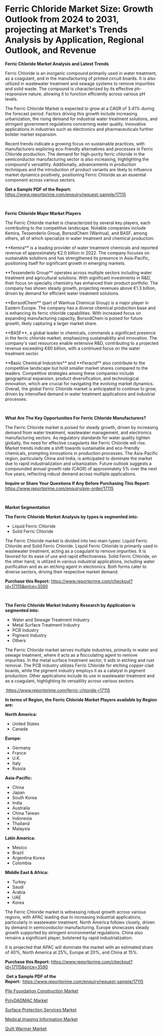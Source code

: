 <p><h1>Ferric Chloride Market Size: Growth Outlook from 2024 to 2031, projecting at Market's Trends Analysis by Application, Regional Outlook, and Revenue</h1></p><p><strong>Ferric Chloride Market Analysis and Latest Trends</strong></p>
<p><p>Ferric Chloride is an inorganic compound primarily used in water treatment, as a coagulant, and in the manufacturing of printed circuit boards. It is also utilized in wastewater treatment and sewage systems to remove impurities and solid waste. The compound is characterized by its effective ph-responsive nature, allowing it to function efficiently across various pH levels.</p><p>The Ferric Chloride Market is expected to grow at a CAGR of 3.41% during the forecast period. Factors driving this growth include increasing urbanization, the rising demand for industrial water treatment solutions, and stringent government regulations concerning water quality. Innovative applications in industries such as electronics and pharmaceuticals further bolster market expansion. </p><p>Recent trends indicate a growing focus on sustainable practices, with manufacturers exploring eco-friendly alternatives and processes in Ferric Chloride production. The demand for high-purity ferric chloride in the semiconductor manufacturing sector is also increasing, highlighting the compound's versatility. Additionally, advancements in production techniques and the introduction of product variants are likely to influence market dynamics positively, positioning Ferric Chloride as an essential component across various sectors.</p></p>
<p><strong>Get a Sample PDF of the Report:&nbsp;</strong> <a href="https://www.reportprime.com/enquiry/request-sample/17115?utm_campaign=8&utm_medium=2&utm_source=Github&utm_content=ia&utm_term=24112024&utm_id=ferric-chloride">https://www.reportprime.com/enquiry/request-sample/17115</a></p>
<p>&nbsp;</p>
<p><strong>Ferric Chloride Major Market Players</strong></p>
<p><p>The Ferric Chloride market is characterized by several key players, each contributing to the competitive landscape. Notable companies include Kemira, Tessenderlo Group, BorsodChem (Wanhua), and BASF, among others, all of which specialize in water treatment and chemical production.</p><p>**Kemira** is a leading provider of water treatment chemicals and reported revenue of approximately €2.0 billion in 2022. The company focuses on sustainable solutions and has strengthened its presence in Asia-Pacific, positioning itself for significant growth in emerging markets.</p><p>**Tessenderlo Group** operates across multiple sectors including water treatment and agricultural solutions. With significant investments in R&D, their focus on specialty chemistry has enhanced their product portfolio. The company has shown steady growth, projecting revenues above €1.3 billion, driven by demand for efficient water treatment solutions.</p><p>**BorsodChem** (part of Wanhua Chemical Group) is a major player in Eastern Europe. The company has a diverse chemical production base and is enhancing its ferric chloride capabilities. With increased focus on expanding manufacturing capacity, BorsodChem is poised for future growth, likely capturing a larger market share.</p><p>**BASF**, a global leader in chemicals, commands a significant presence in the ferric chloride market, emphasizing sustainability and innovation. The company's vast resources enable extensive R&D, contributing to a projected revenue exceeding €60 billion, with a continued focus on the water treatment sector.</p><p>**Basic Chemical Industries** and **Feracid** also contribute to the competitive landscape but hold smaller market shares compared to the leaders. Competitive strategies among these companies include geographical expansion, product diversification, and technological innovation, which are crucial for navigating the evolving market dynamics. Overall, the global Ferric Chloride market is anticipated to continue to grow, driven by intensified demand in water treatment applications and industrial processes.</p></p>
<p>&nbsp;</p>
<p><strong>What Are The Key Opportunities For Ferric Chloride Manufacturers?</strong></p>
<p><p>The Ferric Chloride market is poised for steady growth, driven by increasing demand from water treatment, wastewater management, and electronics manufacturing sectors. As regulatory standards for water quality tighten globally, the need for effective coagulants like Ferric Chloride will rise. Market trends indicate a shift towards sustainable and eco-friendly chemicals, prompting innovations in production processes. The Asia-Pacific region, particularly China and India, is anticipated to dominate the market due to rapid industrialization and urbanization. Future outlook suggests a compounded annual growth rate (CAGR) of approximately 5% over the next five years, reflecting robust demand across multiple applications.</p></p>
<p><strong>Inquire or Share Your Questions If Any Before Purchasing This Report:</strong> <a href="https://www.reportprime.com/enquiry/pre-order/17115?utm_campaign=8&utm_medium=2&utm_source=Github&utm_content=ia&utm_term=24112024&utm_id=ferric-chloride">https://www.reportprime.com/enquiry/pre-order/17115</a></p>
<p>&nbsp;</p>
<p><strong>Market Segmentation</strong></p>
<p><strong>The Ferric Chloride Market Analysis by types is segmented into:</strong></p>
<p><ul><li>Liquid Ferric Chloride</li><li>Solid Ferric Chloride</li></ul></p>
<p><p>The Ferric Chloride market is divided into two main types: Liquid Ferric Chloride and Solid Ferric Chloride. Liquid Ferric Chloride is primarily used in wastewater treatment, acting as a coagulant to remove impurities. It is favored for its ease of use and rapid effectiveness. Solid Ferric Chloride, on the other hand, is utilized in various industrial applications, including water purification and as an etching agent in electronics. Both forms cater to diverse sectors, driving their respective market demand.</p></p>
<p><strong>Purchase this Report:&nbsp;</strong><a href="https://www.reportprime.com/checkout?id=17115&price=3590&utm_campaign=8&utm_medium=2&utm_source=Github&utm_content=ia&utm_term=24112024&utm_id=ferric-chloride">https://www.reportprime.com/checkout?id=17115&price=3590</a></p>
<p>&nbsp;</p>
<p><strong>The Ferric Chloride Market Industry Research by Application is segmented into:</strong></p>
<p><ul><li>Water and Sewage Treatment Industry</li><li>Metal Surface Treatment Industry</li><li>PCB Industry</li><li>Pigment Industry</li><li>Others</li></ul></p>
<p><p>The Ferric Chloride market serves multiple industries, primarily in water and sewage treatment, where it acts as a flocculating agent to remove impurities. In the metal surface treatment sector, it aids in etching and rust removal. The PCB industry utilizes Ferric Chloride for etching copper-clad boards, while the pigment industry employs it as a catalyst in pigment production. Other applications include its use in wastewater treatment and as a coagulant, highlighting its versatility across various sectors.</p></p>
<p><a href="https://www.reportprime.com/ferric-chloride-r17115?utm_campaign=8&utm_medium=2&utm_source=Github&utm_content=ia&utm_term=24112024&utm_id=ferric-chloride">&nbsp;https://www.reportprime.com/ferric-chloride-r17115</a></p>
<p><strong>In terms of Region, the Ferric Chloride Market Players available by Region are:</strong></p>
<p>
    <p> <strong> North America: </strong>
        <ul>
            <li>United States</li>
            <li>Canada</li>
        </ul>
        </p> 
    <p> <strong> Europe: </strong>
        <ul>
            <li>Germany</li>
            <li>France</li>
            <li>U.K.</li>
            <li>Italy</li>
            <li>Russia</li>
        </ul>
        </p> 
    <p> <strong> Asia-Pacific: </strong>
        <ul>
            <li>China</li>
            <li>Japan</li>
            <li>South Korea</li>
            <li>India</li>
            <li>Australia</li>
            <li>China Taiwan</li>
            <li>Indonesia</li>
            <li>Thailand</li>
            <li>Malaysia</li>
        </ul>
        </p> 
    <p> <strong> Latin America: </strong>
        <ul>
            <li>Mexico</li>
            <li>Brazil</li>
            <li>Argentina Korea</li>
            <li>Colombia</li>
        </ul>
        </p> 
    <p> <strong> Middle East & Africa: </strong>
        <ul>
            <li>Turkey</li>
            <li>Saudi</li>
            <li>Arabia</li>
            <li>UAE</li>
            <li>Korea</li>
        </ul>
    </p>
    </p>
<p><p>The Ferric Chloride market is witnessing robust growth across various regions, with APAC leading due to increasing industrial applications, particularly in wastewater treatment. North America follows closely, driven by demand in semiconductor manufacturing. Europe showcases steady growth supported by stringent environmental regulations. China also remains a significant player, bolstered by rapid industrialization. </p><p>It is projected that APAC will dominate the market with an estimated share of 40%, North America at 25%, Europe at 20%, and China at 15%.</p></p>
<p><strong>Purchase this Report: </strong><a href="https://www.reportprime.com/checkout?id=17115&price=3590&utm_campaign=8&utm_medium=2&utm_source=Github&utm_content=ia&utm_term=24112024&utm_id=ferric-chloride">https://www.reportprime.com/checkout?id=17115&price=3590</a></p>
<p>&nbsp;<strong>Get a Sample PDF of the Report:&nbsp;&nbsp;</strong><a href="https://www.reportprime.com/enquiry/request-sample/17115?utm_campaign=8&utm_medium=2&utm_source=Github&utm_content=ia&utm_term=24112024&utm_id=ferric-chloride">https://www.reportprime.com/enquiry/request-sample/17115</a></p>
<p><strong></strong></p>
<p><p><a href="https://www.linkedin.com/pulse/comprehensive-analysis-global-pile-foundation-construction-market-mlahf?utm_campaign=8&utm_medium=2&utm_source=Github&utm_content=ia&utm_term=24112024&utm_id=ferric-chloride">Pile Foundation Construction Market</a></p><p><a href="https://github.com/AfsanaMia652/Market-Research-Report-List-1/blob/main/polydadmac-market.md?utm_campaign=8&utm_medium=2&utm_source=Github&utm_content=ia&utm_term=24112024&utm_id=ferric-chloride">PolyDADMAC Market</a></p><p><a href="https://issuu.com/reportprime-2/docs/surface-protection-services-market-_c717a7b13e12cf?utm_campaign=8&utm_medium=2&utm_source=Github&utm_content=ia&utm_term=24112024&utm_id=ferric-chloride">Surface Protection Services Market</a></p><p><a href="https://issuu.com/reportprime-2/docs/medical-imaging-information-market-_8bf8789f3fd7e3?utm_campaign=8&utm_medium=2&utm_source=Github&utm_content=ia&utm_term=24112024&utm_id=ferric-chloride">Medical Imaging Information Market</a></p><p><a href="https://www.linkedin.com/pulse/quilt-warmer-market-maturity-analysis-regional-disparities-zksxe?utm_campaign=8&utm_medium=2&utm_source=Github&utm_content=ia&utm_term=24112024&utm_id=ferric-chloride">Quilt Warmer Market</a></p></p>